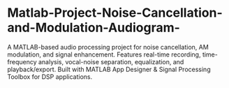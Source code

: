 # Matlab-Project-Noise-Cancellation-and-Modulation-Audiogram-
A MATLAB-based audio processing project for noise cancellation, AM modulation, and signal enhancement. Features real-time recording, time-frequency analysis, vocal-noise separation, equalization, and playback/export. Built with MATLAB App Designer &amp; Signal Processing Toolbox for DSP applications. 
